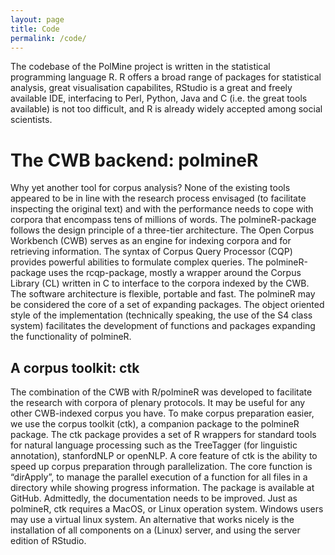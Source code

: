 ```yaml
---
layout: page
title: Code
permalink: /code/
---
```


The codebase of the PolMine project is written in the statistical programming language R. R offers a broad range of packages for statistical analysis, great visualisation capabilites, RStudio is a great and freely available IDE, interfacing to Perl, Python, Java and C (i.e. the great tools available) is not too difficult, and R is already widely accepted among social scientists. 

# The CWB backend: polmineR

Why yet another tool for corpus analysis? None of the existing tools appeared to be in line with the research process envisaged (to facilitate inspecting the original text) and with the performance needs to cope with corpora that encompass tens of millions of words. The polmineR-package follows the design principle of a three-tier architecture. The Open Corpus Workbench (CWB) serves as an engine for indexing corpora and for retrieving information. The syntax of Corpus Query Processor (CQP) provides powerful abilities to formulate complex queries. The polmineR-package uses the rcqp-package, mostly a wrapper around the Corpus Library (CL) written in C  to interface to the corpora indexed by the CWB.  The software architecture is flexible, portable and fast. The polmineR may be considered the core of a set of expanding packages. The object oriented style of the implementation (technically speaking, the use of the S4 class system) facilitates the development of functions and packages expanding the functionality of polmineR.

## A corpus toolkit: ctk

The combination of the CWB with R/polmineR was developed to facilitate the research with corpora of plenary protocols. It may be useful for any other CWB-indexed corpus you have. To make corpus preparation easier, we use the corpus toolkit (ctk), a companion package to the polmineR package. The ctk package provides a set of R wrappers for standard tools for natural language processing such as the TreeTagger (for linguistic annotation), stanfordNLP or openNLP. A core feature of ctk is the ability to speed up corpus preparation through parallelization. The core function is “dirApply”, to manage the parallel execution of a function for all files in a directory while showing progress information. The package is available at GitHub. Admittedly, the documentation needs to be improved. Just as polmineR, ctk requires a MacOS, or Linux operation system. Windows users may use a virtual linux system. An alternative that works nicely is the installation of all components on a (Linux) server, and using the server edition of RStudio.
